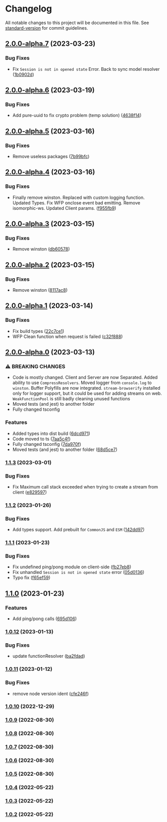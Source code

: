# Changelog

All notable changes to this project will be documented in this file. See [standard-version](https://github.com/conventional-changelog/standard-version) for commit guidelines.

## [2.0.0-alpha.7](https://github.com/yeskiy/prpcow/compare/v2.0.0-alpha.6...v2.0.0-alpha.7) (2023-03-23)


### Bug Fixes

* Fix `Session is not in opened state` Error. Back to sync model resolver ([1b0902d](https://github.com/yeskiy/prpcow/commit/1b0902d3926818742f31621153327fee357dff9e))

## [2.0.0-alpha.6](https://github.com/yeskiy/prpcow/compare/v2.0.0-alpha.5...v2.0.0-alpha.6) (2023-03-19)


### Bug Fixes

* Add pure-uuid to fix crypto problem (temp  solution) ([4638f14](https://github.com/yeskiy/prpcow/commit/4638f14527b69cee087081b6b84e79a6a7b33e30))

## [2.0.0-alpha.5](https://github.com/yeskiy/prpcow/compare/v2.0.0-alpha.4...v2.0.0-alpha.5) (2023-03-16)


### Bug Fixes

* Remove useless packages ([7b99bfc](https://github.com/yeskiy/prpcow/commit/7b99bfc34094214dfc5310e9e908a5c38286df8d))

## [2.0.0-alpha.4](https://github.com/yeskiy/prpcow/compare/v2.0.0-alpha.3...v2.0.0-alpha.4) (2023-03-16)


### Bug Fixes

* Finally remove winston. Replaced with custom logging function. Updated Types. Fix WFP onclose event bad emitting. Remove isomorphic-ws. Updated Client params. ([f955fb9](https://github.com/yeskiy/prpcow/commit/f955fb9ad3ede259204d7800da95eed0edfff3fc))

## [2.0.0-alpha.3](https://github.com/yeskiy/prpcow/compare/v2.0.0-alpha.2...v2.0.0-alpha.3) (2023-03-15)


### Bug Fixes

* Remove winston ([db60578](https://github.com/yeskiy/prpcow/commit/db6057869f5be961b7050a38839e8ae6fb0e5bc8))

## [2.0.0-alpha.2](https://github.com/yeskiy/prpcow/compare/v2.0.0-alpha.1...v2.0.0-alpha.2) (2023-03-15)


### Bug Fixes

* Remove winston ([8117ac8](https://github.com/yeskiy/prpcow/commit/8117ac81bdebed8607efb7475126736c8e12249e))

## [2.0.0-alpha.1](https://github.com/yeskiy/prpcow/compare/v2.0.0-alpha.0...v2.0.0-alpha.1) (2023-03-14)


### Bug Fixes

* Fix build types ([22c7ce1](https://github.com/yeskiy/prpcow/commit/22c7ce1174c679f6b5573111ae068895480f4b3f))
* WFP Clean function when request is failed ([c32f888](https://github.com/yeskiy/prpcow/commit/c32f88882d5f66de16dda726d1c65d3860b931f5))

## [2.0.0-alpha.0](https://github.com/yeskiy/prpcow/compare/v1.1.3...v2.0.0-alpha.0) (2023-03-13)


### ⚠ BREAKING CHANGES

* Code is mostly changed. Client and Server are now Separated. Added ability to use `CompressResolvers`. Moved logger from `console.log` to `winston`. Buffer Polyfills are now integrated. `stream-browserify` installed only for logger support, but it could be used for adding streams on web. `WeakFunctionPool` is still badly cleaning unused functions
* Moved tests (and jest) to another folder
* Fully changed tsconfig

### Features

* Added types into dist build ([6dcd971](https://github.com/yeskiy/prpcow/commit/6dcd9710b607bec156dbf8d0a639183c3788fd84))
* Code moved to ts ([7aa5c4f](https://github.com/yeskiy/prpcow/commit/7aa5c4fdd5a5ad0a8bb9d50e2e578160c9392a67))
* Fully changed tsconfig ([7da970f](https://github.com/yeskiy/prpcow/commit/7da970f6ae4a01a1e152fcda35ca9bbb4eea7405))
* Moved tests (and jest) to another folder ([68d5ce7](https://github.com/yeskiy/prpcow/commit/68d5ce73ddb49d2ab99cc8f1786f00f938dc5655))

### [1.1.3](https://github.com/yeskiy/prpcow/compare/v1.1.2...v1.1.3) (2023-03-01)


### Bug Fixes

* Fix Maximum call stack exceeded when trying to create a stream from client ([e829597](https://github.com/yeskiy/prpcow/commit/e829597b8eb890053ba38afb9e2c965984cf6705))

### [1.1.2](https://github.com/yeskiy/prpcow/compare/v1.1.1...v1.1.2) (2023-01-26)


### Bug Fixes

* Add types support. Add prebuilt for `CommonJS` and `ESM` ([142dd97](https://github.com/yeskiy/prpcow/commit/142dd97eead73564e00ee4ede03f1a6efbdf326b))

### [1.1.1](https://github.com/yeskiy/prpcow/compare/v1.1.0...v1.1.1) (2023-01-23)


### Bug Fixes

* Fix undefined ping/pong module on client-side ([fb27eb8](https://github.com/yeskiy/prpcow/commit/fb27eb890800211fb7076b16b483e85424cf70f5))
* Fix unhandled `Session is not in opened state` error ([05d0136](https://github.com/yeskiy/prpcow/commit/05d01368df6fb1d25cb35cf090cf5a2931a410ee))
* Typo fix ([f65ef59](https://github.com/yeskiy/prpcow/commit/f65ef59a54b8d12274a70511bf4835fdd98c3fca))

## [1.1.0](https://github.com/yeskiy/prpcow/compare/v1.0.12...v1.1.0) (2023-01-23)


### Features

* Add ping/pong calls ([695d106](https://github.com/yeskiy/prpcow/commit/695d1061ffd570657458f7ddb625d675e804de5a))

### [1.0.12](https://github.com/yeskiy/prpcow/compare/v1.0.11...v1.0.12) (2023-01-13)


### Bug Fixes

* update functionResolver ([ba2fdad](https://github.com/yeskiy/prpcow/commit/ba2fdad2b3a10126be7dda6fcc420e59e5a5b964))

### [1.0.11](https://github.com/yeskiy/prpcow/compare/v1.0.10...v1.0.11) (2023-01-12)


### Bug Fixes

* remove node version ident ([cfe246f](https://github.com/yeskiy/prpcow/commit/cfe246f6bf8a0c64baf427a509664fae7911cc9e))

### [1.0.10](https://github.com/yeskiy/prpcow/compare/v1.0.9...v1.0.10) (2022-12-29)

### [1.0.9](https://github.com/yeskiy/prpcow/compare/v1.0.8...v1.0.9) (2022-08-30)

### [1.0.8](https://github.com/yeskiy/prpcow/compare/v1.0.7...v1.0.8) (2022-08-30)

### [1.0.7](https://github.com/yeskiy/prpcow/compare/v1.0.6...v1.0.7) (2022-08-30)

### [1.0.6](https://github.com/yeskiy/prpcow/compare/v1.0.5...v1.0.6) (2022-08-30)

### [1.0.5](https://github.com/yeskiy/prpcow/compare/v1.0.4...v1.0.5) (2022-08-30)

### [1.0.4](https://github.com/yeskiy/prpcow/compare/v1.0.3...v1.0.4) (2022-05-22)

### [1.0.3](https://github.com/yeskiy/prpcow/compare/v1.0.2...v1.0.3) (2022-05-22)

### [1.0.2](https://github.com/yeskiy/prpcow/compare/v1.0.1...v1.0.2) (2022-05-22)
